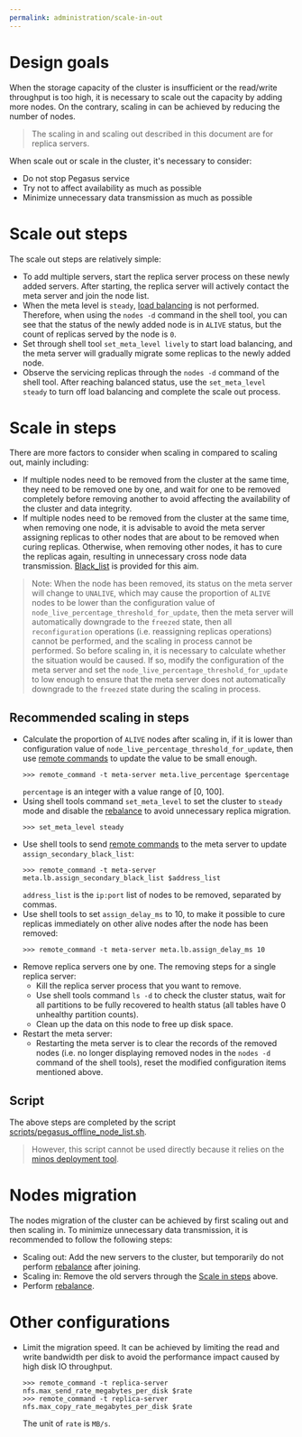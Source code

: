 ```yaml
---
permalink: administration/scale-in-out
---
```


# Design goals

When the storage capacity of the cluster is insufficient or the read/write throughput is too high, it is necessary to scale out the capacity by adding more nodes. On the contrary, scaling in can be achieved by reducing the number of nodes.

> The scaling in and scaling out described in this document are for replica servers.

When scale out or scale in the cluster, it's necessary to consider:
* Do not stop Pegasus service
* Try not to affect availability as much as possible
* Minimize unnecessary data transmission as much as possible

# Scale out steps

The scale out steps are relatively simple:
* To add multiple servers, start the replica server process on these newly added servers. After starting, the replica server will actively contact the meta server and join the node list.
* When the meta level is `steady`, [load balancing](rebalance) is not performed. Therefore, when using the `nodes -d` command in the shell tool, you can see that the status of the newly added node is in `ALIVE` status, but the count of replicas served by the node is `0`.
* Set through shell tool `set_meta_level lively` to start load balancing, and the meta server will gradually migrate some replicas to the newly added node.
* Observe the servicing replicas through the `nodes -d` command of the shell tool. After reaching balanced status, use the `set_meta_level steady` to turn off load balancing and complete the scale out process.

# Scale in steps

There are more factors to consider when scaling in compared to scaling out, mainly including:
* If multiple nodes need to be removed from the cluster at the same time, they need to be removed one by one, and wait for one to be removed completely before removing another to avoid affecting the availability of the cluster and data integrity.
* If multiple nodes need to be removed from the cluster at the same time, when removing one node, it is advisable to avoid the meta server assigning replicas to other nodes that are about to be removed when curing replicas. Otherwise, when removing other nodes, it has to cure the replicas again, resulting in unnecessary cross node data transmission. [Black_list](/administration/rebalance#assign_secondary_black_list) is provided for this aim.

> Note: When the node has been removed, its status on the meta server will change to `UNALIVE`, which may cause the proportion of `ALIVE` nodes to be lower than the configuration value of `node_live_percentage_threshold_for_update`, then the meta server will automatically downgrade to the `freezed` state, then all `reconfiguration` operations (i.e. reassigning replicas operations) cannot be performed, and the scaling in process cannot be performed. So before scaling in, it is necessary to calculate whether the situation would be caused. If so, modify the configuration of the meta server and set the `node_live_percentage_threshold_for_update` to low enough to ensure that the meta server does not automatically downgrade to the `freezed` state during the scaling in process.

## Recommended scaling in steps

* Calculate the proportion of `ALIVE` nodes after scaling in, if it is lower than configuration value of `node_live_percentage_threshold_for_update`, then use [remote commands](/administration/remote-commands) to update the value to be small enough.
  ```
  >>> remote_command -t meta-server meta.live_percentage $percentage
  ```
  `percentage` is an integer with a value range of [0, 100].
* Using shell tools command `set_meta_level` to set the cluster to `steady` mode and disable the [rebalance](rebalance) to avoid unnecessary replica migration.
  ```
  >>> set_meta_level steady
  ```
* Use shell tools to send [remote commands](remote-commands#meta-server) to the meta server to update `assign_secondary_black_list`:
  ```
  >>> remote_command -t meta-server meta.lb.assign_secondary_black_list $address_list
  ```
  `address_list` is the `ip:port` list of nodes to be removed, separated by commas.
* Use shell tools to set `assign_delay_ms` to 10, to make it possible to cure replicas immediately on other alive nodes after the node has been removed:
  ```
  >>> remote_command -t meta-server meta.lb.assign_delay_ms 10
  ```
* Remove replica servers one by one. The removing steps for a single replica server:
    * Kill the replica server process that you want to remove.
    * Use shell tools command `ls -d` to check the cluster status, wait for all partitions to be fully recovered to health status (all tables have 0 unhealthy partition counts).
    * Clean up the data on this node to free up disk space.
* Restart the meta server:
    * Restarting the meta server is to clear the records of the removed nodes (i.e. no longer displaying removed nodes in the `nodes -d` command of the shell tools), reset the modified configuration items mentioned above.

## Script

The above steps are completed by the script [scripts/pegasus_offline_node_list.sh](https://github.com/apache/incubator-pegasus/blob/master/scripts/pegasus_offline_node_list.sh).
> However, this script cannot be used directly because it relies on the [minos deployment tool](https://github.com/XiaoMi/minos).

# Nodes migration

The nodes migration of the cluster can be achieved by first scaling out and then scaling in. To minimize unnecessary data transmission, it is recommended to follow the following steps:
* Scaling out: Add the new servers to the cluster, but temporarily do not perform [rebalance](/administration/rebalance) after joining.
* Scaling in: Remove the old servers through the [Scale in steps](#scale-in-steps) above.
* Perform [rebalance](/administration/rebalance).

# Other configurations

* Limit the migration speed. It can be achieved by limiting the read and write bandwidth per disk to avoid the performance impact caused by high disk IO throughput.
  ```
  >>> remote_command -t replica-server nfs.max_send_rate_megabytes_per_disk $rate
  >>> remote_command -t replica-server nfs.max_copy_rate_megabytes_per_disk $rate
  ```
  The unit of `rate` is `MB/s`.

